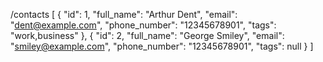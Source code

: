 /contacts
[
  {
    "id": 1,
    "full_name": "Arthur Dent",
    "email": "dent@example.com",
    "phone_number": "12345678901",
    "tags": "work,business"
  },
  {
    "id": 2,
    "full_name": "George Smiley",
    "email": "smiley@example.com",
    "phone_number": "12345678901",
    "tags": null
  }
]